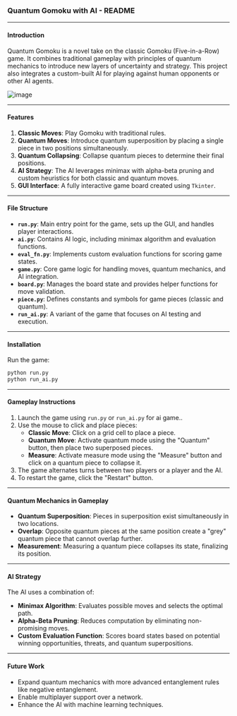 ### Quantum Gomoku with AI - README

---

#### **Introduction**
Quantum Gomoku is a novel take on the classic Gomoku (Five-in-a-Row) game. It combines traditional gameplay with principles of quantum mechanics to introduce new layers of uncertainty and strategy. This project also integrates a custom-built AI for playing against human opponents or other AI agents.


![image](https://github.com/user-attachments/assets/8803e254-c575-4aff-91e1-06947b7dbfa1)


---

#### **Features**
1. **Classic Moves**: Play Gomoku with traditional rules.
2. **Quantum Moves**: Introduce quantum superposition by placing a single piece in two positions simultaneously.
3. **Quantum Collapsing**: Collapse quantum pieces to determine their final positions.
4. **AI Strategy**: The AI leverages minimax with alpha-beta pruning and custom heuristics for both classic and quantum moves.
5. **GUI Interface**: A fully interactive game board created using `Tkinter`.

---

#### **File Structure**
- **`run.py`**: Main entry point for the game, sets up the GUI, and handles player interactions.
- **`ai.py`**: Contains AI logic, including minimax algorithm and evaluation functions.
- **`eval_fn.py`**: Implements custom evaluation functions for scoring game states.
- **`game.py`**: Core game logic for handling moves, quantum mechanics, and AI integration.
- **`board.py`**: Manages the board state and provides helper functions for move validation.
- **`piece.py`**: Defines constants and symbols for game pieces (classic and quantum).
- **`run_ai.py`**: A variant of the game that focuses on AI testing and execution.

---

#### **Installation**
Run the game:
   ```bash
   python run.py
   python run_ai.py
   ```

---

#### **Gameplay Instructions**
1. Launch the game using `run.py` or `run_ai.py` for ai game..
2. Use the mouse to click and place pieces:
   - **Classic Move**: Click on a grid cell to place a piece.
   - **Quantum Move**: Activate quantum mode using the "Quantum" button, then place two superposed pieces.
   - **Measure**: Activate measure mode using the "Measure" button and click on a quantum piece to collapse it.
3. The game alternates turns between two players or a player and the AI.
4. To restart the game, click the "Restart" button.

---

#### **Quantum Mechanics in Gameplay**
- **Quantum Superposition**: Pieces in superposition exist simultaneously in two locations.
- **Overlap**: Opposite quantum pieces at the same position create a "grey" quantum piece that cannot overlap further.
- **Measurement**: Measuring a quantum piece collapses its state, finalizing its position.

---

#### **AI Strategy**
The AI uses a combination of:
- **Minimax Algorithm**: Evaluates possible moves and selects the optimal path.
- **Alpha-Beta Pruning**: Reduces computation by eliminating non-promising moves.
- **Custom Evaluation Function**: Scores board states based on potential winning opportunities, threats, and quantum superpositions.

---

#### **Future Work**
- Expand quantum mechanics with more advanced entanglement rules like negative entanglement.
- Enable multiplayer support over a network.
- Enhance the AI with machine learning techniques.
